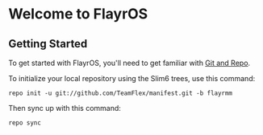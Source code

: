 Welcome to FlayrOS
===================


Getting Started
---------------

To get started with FlayrOS, you'll need to get familiar with
[Git and Repo](https://source.android.com/source/using-repo.html).

To initialize your local repository using the Slim6 trees, use this command:


	repo init -u git://github.com/TeamFlex/manifest.git -b flayrmm



Then sync up with this command:

	repo sync
